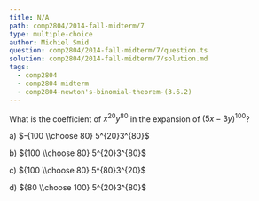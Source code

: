 ```yaml
---
title: N/A
path: comp2804/2014-fall-midterm/7
type: multiple-choice
author: Michiel Smid
question: comp2804/2014-fall-midterm/7/question.ts
solution: comp2804/2014-fall-midterm/7/solution.md
tags:
  - comp2804
  - comp2804-midterm
  - comp2804-newton's-binomial-theorem-(3.6.2)
---
```


What is the coefficient of $x^{20}y^{80}$ in the expansion of $(5x - 3y)^{100}$?

a) $-{100 \\choose 80} 5^{20}3^{80}$

b) ${100 \\choose 80} 5^{20}3^{80}$

c) ${100 \\choose 80} 5^{80}3^{20}$

d) ${80 \\choose 100} 5^{20}3^{80}$
